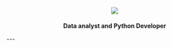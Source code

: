 <h1 align="center">
    <a href="https://git.io/typing-svg">
        <img src="https://readme-typing-svg.herokuapp.com/?lines=Hello,+There!+%F0%9F%91%8B;This+I'm+Samandar+Hayitboyev....;Nice+to+meet+you!;%F0%9F%91%8B;こんにちは!+%F0%9F%91%8B;Samandar+と+申します...;お会い+できて+嬉しいです!&center=true&size=30">
    </a>
</h1>

<p align="center">
  <strong>Data analyst and Python Developer</strong><br>
  
</p>

---</h1>

